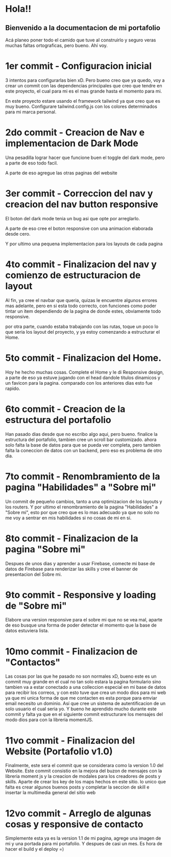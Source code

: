 # Hola!!
## Bienvenido a la documentacion de mi portafolio

Acá planeo poner todo el camido que tuve al construirlo
y seguro veras muchas faltas ortograficas, pero bueno.
Ahí voy.

# 1er commit - Configuracion inicial

3 intentos para configurarlas bien xD.
Pero bueno creo que ya quedo, voy a crear un commit con las dependencias principales que creo que tendre en este proyecto, el cual para mi es el mas grande hasta el momento para mi.

En este proyecto estare usando el framework tailwind ya que creo que es muy bueno.
Configurare tailwind.config.js con los colores determinados para mi marca personal.

# 2do commit - Creacion de Nav e implementacion de Dark Mode

Una pesadilla lograr hacer que funcione buen el toggle del dark mode, pero a parte de eso todo facil.

A parte de eso agregue las otras paginas del website

# 3er commit - Correccion del nav y creacion del nav button responsive

El boton del dark mode tenia un bug asi que opte por arreglarlo.

A parte de eso cree el boton responsive con una animacion elaborada desde cero.

Y por ultimo una pequena implementacion para los layouts de cada pagina

# 4to commit - Finalizacion del nav y comienzo de estructuracion de layout

Al fin, ya cree el navbar que queria, quizas le encuentre algunos errores mas adelante, pero en si esta todo correcto, con funciones como poder tintar un item dependiendo de la pagina de donde estes, obviamente todo responsive.

por otra parte, cuando estaba trabajando con las rutas, toque un poco lo que seria los layout del proyecto, y ya estoy comenzando a estructurar el Home.

# 5to commit - Finalizacion del Home.
Hoy he hecho muchas cosas. Complete el Home y le di Responsive design, a parte de eso ya estuve jugando con el head dandole titulos dinamicos y un favicon para la pagina. comparado con los anteriores dias esto fue rapido.

# 6to commit - Creacion de la estructura del portafolio
Han pasado dias desde que no escribo algo aqui, pero bueno.
finalice la estructura del portafolio, tambien cree un scroll bar customizado.
ahora solo falta la base de datos para que se pueda ver completa, pero tambien falta la coneccion de datos con un backend, pero eso es problema de otro dia.

# 7to commit - Renombramiento de la pagina "Habilidades" a "Sobre mi"
Un commit de pequeño cambios, tanto a una optimizacion de los layouts y los routers.
Y por ultimo el renombramiento de la pagina "Habilidades" a "Sobre mi", esto por que creo que es lo mas adecuado ya que no solo no me voy a sentrar en mis habilidades si no cosas de mi en si.

# 8to commit - Finalizacion de la pagina "Sobre mi"
Despues de unos dias y aprender a usar Firebase, comecte mi base de datos de Firebase para renderizar las skills y cree el banner de presentacion del Sobre mi.

# 9to commit - Responsive y loading de "Sobre mi"
Elabore una version responsive para el sobre mi que no se vea mal, aparte de eso busque una forma de poder detectar el momento que la base de datos estuviera lista.

# 10mo commit - Finalizacion de "Contactos"
Las cosas por las que he pasado no son normales xD, bueno este es un commit muy grande en el cual no tan solo estara la pagina formulario sino tambien va a estar conectado a una colleccion especial en mi base de datos para recibir los correos, y con esto tuve que crea un modo dios para mi web ya que mi unica forma de que me contacten es esta porque para emviar email necesito un dominio.
Así que cree un sistema de autentificacion de un solo usuario el cual seria yo.
Y bueno he aprendido mucho durante este commit y falta ya que en el siguiente commit estructurare los mensajes del modo dios para con la libreria momentJS.

# 11vo commit - Finalizacion del Website (Portafolio v1.0)
Finalmente, este sera el commit que se considerara como la version 1.0 del Website.
Este commit consistio en la mejora del buzon de mensajes con la libreria moment js y la creacion de modales para los creadores de posts y skills.
Aparte de crear los key de los maps hechos en este sitio.
lo unico que falta es crear algunos buenos posts y completar la seccion de skill e insertar la multimedia general del sitio web

# 12vo commit - Arreglo de algunas cosas y responsive de contacto
Simplemente esta ya es la version 1.1 de mi pagina, agrege una imagen de mi y una portada para mi portafolio.
Y despues de casi un mes. Es hora de hacer el build y el deploy =)
